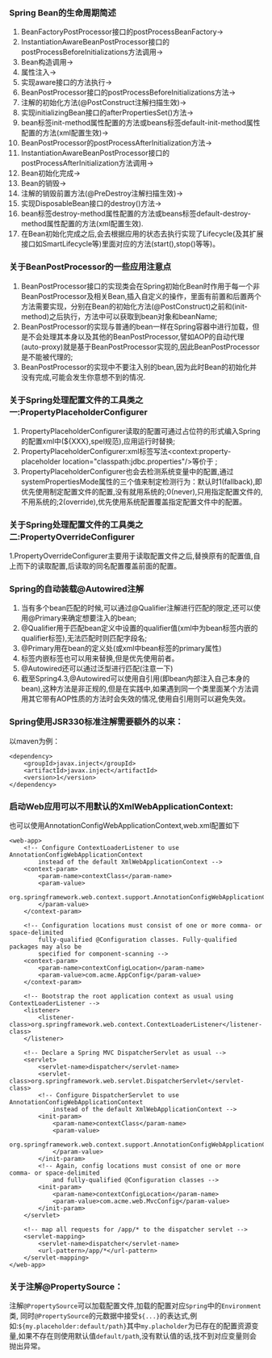 ### Spring Bean的生命周期简述

1. BeanFactoryPostProcessor接口的postProcessBeanFactory->
2. InstantiationAwareBeanPostProcessor接口的postProcessBeforeInitializations方法调用->
3. Bean构造调用->
4. 属性注入->
5. 实现aware接口的方法执行->
6. BeanPostProcessor接口的postProcessBeforeInitializations方法->
7. 注解的初始化方法(@PostConstruct注解扫描生效)->
8. 实现initializingBean接口的afterPropertiesSet()方法->
9. bean标签init-method属性配置的方法或beans标签default-init-method属性配置的方法(xml配置生效)->
10. BeanPostProcessor的postProcessAfterInitialization方法->
11.  InstantiationAwareBeanPostProcessor接口的postProcessAfterInitialization方法调用->
12.  Bean初始化完成->
13.  Bean的销毁->
14.  注解的销毁前置方法(@PreDestroy注解扫描生效)->
15.  实现DisposableBean接口的destroy()方法->
16.  bean标签destroy-method属性配置的方法或beans标签default-destroy-method属性配置的方法(xml配置生效). 
17.  在Bean初始化完成之后,会去根据应用的状态去执行实现了Lifecycle(及其扩展接口如SmartLifecycle等)里面对应的方法(start(),stop()等等)。

### 关于BeanPostProcessor的一些应用注意点

1. BeanPostProcessor接口的实现类会在Spring初始化Bean时作用于每一个非BeanPostProcessor及相关Bean,插入自定义的操作，里面有前置和后置两个方法需要实现，分别在Bean的初始化方法(@PostConstruct)之前和(init-method)之后执行，方法中可以获取到bean对象和beanName;
2. BeanPostProcessor的实现与普通的bean一样在Spring容器中进行加载，但是不会处理其本身以及其他的BeanPostProcessor,譬如AOP的自动代理(auto-proxy)就是基于BeanPostProcessor实现的,因此BeanPostProcessor是不能被代理的;
3. BeanPostProcessor的实现中不要注入别的bean,因为此时Bean的初始化并没有完成,可能会发生你意想不到的情况.

### 关于Spring处理配置文件的工具类之一:PropertyPlaceholderConfigurer

1. PropertyPlaceholderConfigurer读取的配置可通过占位符的形式编入Spring的配置xml中(${XXX},spel规范),应用运行时替换;
2. PropertyPlaceholderConfigurer:xml标签写法<context:property-placeholder location="classpath:jdbc.properties"/>等价于<bean class="org.springframework.beans.factory.config.PropertyPlaceholderConfigurer">
    <property name="locations" value="classpath:jdbc.properties"/>
</bean>;
3. PropertyPlaceholderConfigurer也会去检测系统变量中的配置,通过systemPropertiesMode属性的三个值来制定检测行为：默认时1(fallback),即优先使用制定配置文件的配置,没有就用系统的;0(never),只用指定配置文件的,不用系统的;2(override),优先使用系统配置覆盖指定配置文件中的配置。

### 关于Spring处理配置文件的工具类之二:PropertyOverrideConfigurer

1.PropertyOverrideConfigurer主要用于读取配置文件之后,替换原有的配置值,自上而下的读取配置,后读取的同名配置覆盖前面的配置。


### Spring的自动装载@Autowired注解

1. 当有多个bean匹配的时候,可以通过@Qualifier注解进行匹配的限定,还可以使用@Primary来确定想要注入的bean;
2. @Qualifier用于匹配bean定义中设置的qualifier值(xml中为bean标签内嵌的qualifier标签),无法匹配时则匹配字段名;
3. @Primary用在bean的定义处(或xml中bean标签的primary属性)
4. <qualifier/>标签内嵌<attribute key="" value=""/>标签也可以用<meta key="" value=""/>来替换,但是优先使用前者。
5. @Autowired还可以通过泛型进行匹配(注意一下)
6. 截至Spring4.3,@Autowired可以使用自引用(即bean内部注入自己本身的bean),这种方法是非正规的,但是在实践中,如果遇到同一个类里面某个方法调用其它带有AOP性质的方法时会失效的情况,使用自引用则可以避免失效。


### Spring使用JSR330标准注解需要额外的以来：

以maven为例：
```
<dependency>
    <groupId>javax.inject</groupId>
    <artifactId>javax.inject</artifactId>
    <version>1</version>
</dependency>
```

### 启动Web应用可以不用默认的XmlWebApplicationContext:

也可以使用AnnotationConfigWebApplicationContext,web.xml配置如下

```
<web-app>
    <!-- Configure ContextLoaderListener to use AnnotationConfigWebApplicationContext
        instead of the default XmlWebApplicationContext -->
    <context-param>
        <param-name>contextClass</param-name>
        <param-value>
            org.springframework.web.context.support.AnnotationConfigWebApplicationContext
        </param-value>
    </context-param>

    <!-- Configuration locations must consist of one or more comma- or space-delimited
        fully-qualified @Configuration classes. Fully-qualified packages may also be
        specified for component-scanning -->
    <context-param>
        <param-name>contextConfigLocation</param-name>
        <param-value>com.acme.AppConfig</param-value>
    </context-param>

    <!-- Bootstrap the root application context as usual using ContextLoaderListener -->
    <listener>
        <listener-class>org.springframework.web.context.ContextLoaderListener</listener-class>
    </listener>

    <!-- Declare a Spring MVC DispatcherServlet as usual -->
    <servlet>
        <servlet-name>dispatcher</servlet-name>
        <servlet-class>org.springframework.web.servlet.DispatcherServlet</servlet-class>
        <!-- Configure DispatcherServlet to use AnnotationConfigWebApplicationContext
            instead of the default XmlWebApplicationContext -->
        <init-param>
            <param-name>contextClass</param-name>
            <param-value>
                org.springframework.web.context.support.AnnotationConfigWebApplicationContext
            </param-value>
        </init-param>
        <!-- Again, config locations must consist of one or more comma- or space-delimited
            and fully-qualified @Configuration classes -->
        <init-param>
            <param-name>contextConfigLocation</param-name>
            <param-value>com.acme.web.MvcConfig</param-value>
        </init-param>
    </servlet>

    <!-- map all requests for /app/* to the dispatcher servlet -->
    <servlet-mapping>
        <servlet-name>dispatcher</servlet-name>
        <url-pattern>/app/*</url-pattern>
    </servlet-mapping>
</web-app>
```

### 关于注解@PropertySource：

注解```@PropertySource```可以加载配置文件,加载的配置对应```Spring```中的```Environment```类,
同时```@PropertySource```的元数据中接受```${...}```的表达式,例如:```${my.placeholder:default/path}```其中```my.placholder```为已存在的配置资源变量,如果不存在则使用默认值```default/path```,没有默认值的话,找不到对应变量则会抛出异常。